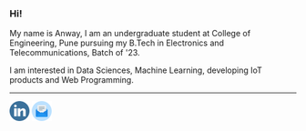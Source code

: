 ### Hi!

My name is Anway, I am an undergraduate student at College of Engineering, Pune pursuing my B.Tech in Electronics and Telecommunications, Batch of '23. 

I am interested in Data Sciences, Machine Learning, developing IoT products and Web Programming.

------

<a href="https://www.linkedin.com/in/anwaypimpalkar/"><img src="https://github.com/anwaypimpalkar/anwaypimpalkar/raw/main/src/001-linkedin.png" width = "35px"></a>  <a href="mailto:pimpalkaras19.extc@coep.ac.in"><img src="https://github.com/anwaypimpalkar/anwaypimpalkar/raw/main/src/002-email.png" width = "35px"></a>

